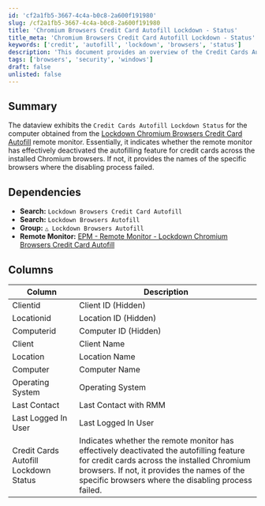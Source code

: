 ```yaml
---
id: 'cf2a1fb5-3667-4c4a-b0c8-2a600f191980'
slug: /cf2a1fb5-3667-4c4a-b0c8-2a600f191980
title: 'Chromium Browsers Credit Card Autofill Lockdown - Status'
title_meta: 'Chromium Browsers Credit Card Autofill Lockdown - Status'
keywords: ['credit', 'autofill', 'lockdown', 'browsers', 'status']
description: 'This document provides an overview of the Credit Cards Autofill Lockdown Status for computers monitored by the Lockdown Chromium Browsers Credit Card Autofill remote monitor, detailing the effectiveness of the autofill deactivation process across installed Chromium browsers.'
tags: ['browsers', 'security', 'windows']
draft: false
unlisted: false
---
```


## Summary

The dataview exhibits the `Credit Cards Autofill Lockdown Status` for the computer obtained from the [Lockdown Chromium Browsers Credit Card Autofill](/docs/bdd9f759-2636-4a76-ae7e-8cae7a4e874b) remote monitor. Essentially, it indicates whether the remote monitor has effectively deactivated the autofilling feature for credit cards across the installed Chromium browsers. If not, it provides the names of the specific browsers where the disabling process failed.

## Dependencies

- **Search:** `Lockdown Browsers Credit Card Autofill`
- **Search:** `Lockdown Browsers Autofill`
- **Group:** `△ Lockdown Browsers Autofill`
- **Remote Monitor:** [EPM - Remote Monitor - Lockdown Chromium Browsers Credit Card Autofill](/docs/bdd9f759-2636-4a76-ae7e-8cae7a4e874b)

## Columns

| Column                          | Description                                                                                                                |
|---------------------------------|----------------------------------------------------------------------------------------------------------------------------|
| Clientid                        | Client ID (Hidden)                                                                                                       |
| Locationid                      | Location ID (Hidden)                                                                                                     |
| Computerid                      | Computer ID (Hidden)                                                                                                     |
| Client                          | Client Name                                                                                                              |
| Location                        | Location Name                                                                                                            |
| Computer                        | Computer Name                                                                                                            |
| Operating System                | Operating System                                                                                                         |
| Last Contact                    | Last Contact with RMM                                                                                                    |
| Last Logged In User             | Last Logged In User                                                                                                      |
| Credit Cards Autofill Lockdown Status | Indicates whether the remote monitor has effectively deactivated the autofilling feature for credit cards across the installed Chromium browsers. If not, it provides the names of the specific browsers where the disabling process failed. |

